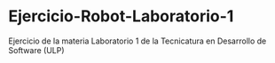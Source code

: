 # Ejercicio-Robot-Laboratorio-1
Ejercicio de la materia Laboratorio 1 de la Tecnicatura en Desarrollo de Software (ULP)
